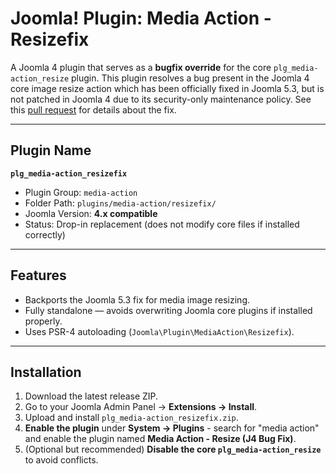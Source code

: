 # Joomla! Plugin: Media Action - Resizefix

A Joomla 4 plugin that serves as a **bugfix override** for the core `plg_media-action_resize` plugin. This plugin resolves a bug present in the Joomla 4 core image resize action which has been officially fixed in Joomla 5.3, but is not patched in Joomla 4 due to its security-only maintenance policy. See this [pull request](https://github.com/joomla/joomla-cms/pull/45311) for details about the fix.

---

## Plugin Name

**`plg_media-action_resizefix`**

- Plugin Group: `media-action`
- Folder Path: `plugins/media-action/resizefix/`
- Joomla Version: **4.x compatible**
- Status: Drop-in replacement (does not modify core files if installed correctly)

---

## Features

- Backports the Joomla 5.3 fix for media image resizing.
- Fully standalone — avoids overwriting Joomla core plugins if installed properly.
- Uses PSR-4 autoloading (`Joomla\Plugin\MediaAction\Resizefix`).

---

## Installation

1. Download the latest release ZIP.
2. Go to your Joomla Admin Panel → **Extensions → Install**.
3. Upload and install `plg_media-action_resizefix.zip`.
4. **Enable the plugin** under **System → Plugins** - search for "media action" and enable the plugin named **Media Action - Resize (J4 Bug Fix)**.
5. (Optional but recommended) **Disable the core `plg_media-action_resize`** to avoid conflicts.
